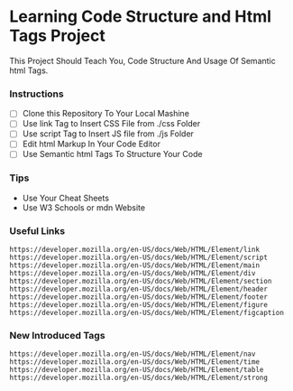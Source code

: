 # Learning Code Structure and Html Tags Project

This Project Should Teach You, Code Structure And Usage Of Semantic html Tags.

### Instructions

-   [ ] Clone this Repository To Your Local Mashine
-   [ ] Use link Tag to Insert CSS File from ./css Folder
-   [ ] Use script Tag to Insert JS file from ./js Folder
-   [ ] Edit html Markup In Your Code Editor
-   [ ] Use Semantic html Tags To Structure Your Code

### Tips

-   Use Your Cheat Sheets
-   Use W3 Schools or mdn Website

### Useful Links

    https://developer.mozilla.org/en-US/docs/Web/HTML/Element/link
    https://developer.mozilla.org/en-US/docs/Web/HTML/Element/script
    https://developer.mozilla.org/en-US/docs/Web/HTML/Element/main
    https://developer.mozilla.org/en-US/docs/Web/HTML/Element/div
    https://developer.mozilla.org/en-US/docs/Web/HTML/Element/section
    https://developer.mozilla.org/en-US/docs/Web/HTML/Element/header
    https://developer.mozilla.org/en-US/docs/Web/HTML/Element/footer
    https://developer.mozilla.org/en-US/docs/Web/HTML/Element/figure
    https://developer.mozilla.org/en-US/docs/Web/HTML/Element/figcaption

### New Introduced Tags

    https://developer.mozilla.org/en-US/docs/Web/HTML/Element/nav
    https://developer.mozilla.org/en-US/docs/Web/HTML/Element/time
    https://developer.mozilla.org/en-US/docs/Web/HTML/Element/table
    https://developer.mozilla.org/en-US/docs/Web/HTML/Element/strong
